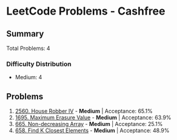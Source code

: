 # LeetCode Problems - Cashfree

## Summary
Total Problems: 4

### Difficulty Distribution

- Medium: 4

## Problems

1. [2560. House Robber IV](https://leetcode.com/problems/house-robber-iv/) - **Medium** | Acceptance: 65.1%
2. [1695. Maximum Erasure Value](https://leetcode.com/problems/maximum-erasure-value/) - **Medium** | Acceptance: 63.9%
3. [665. Non-decreasing Array](https://leetcode.com/problems/non-decreasing-array/) - **Medium** | Acceptance: 25.1%
4. [658. Find K Closest Elements](https://leetcode.com/problems/find-k-closest-elements/) - **Medium** | Acceptance: 48.9%